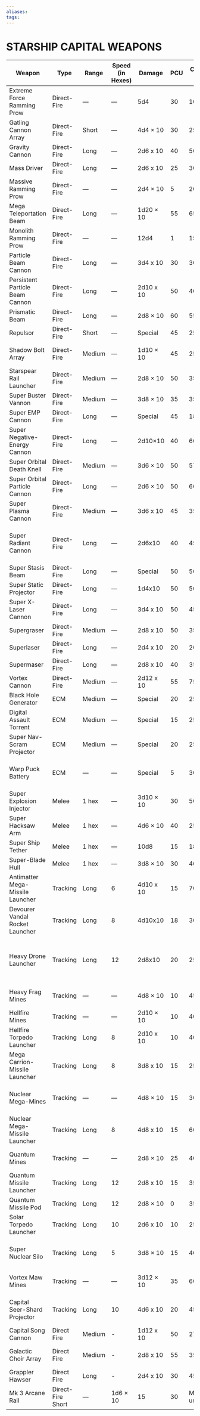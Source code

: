 ```yaml
---
aliases: 
tags: 
---
```

# STARSHIP CAPITAL WEAPONS
| Weapon                           | Type              | Range  | Speed (in Hexes) | Damage    | PCU | Cost (in BP)       | Special Properties                                                             |
| -------------------------------- | ----------------- | ------ | ---------------- | --------- | --- | ------------------ | ------------------------------------------------------------------------------ |
| Extreme Force Ramming Prow       | Direct-Fire       | —      | —                | 5d4       | 30  | 10                 | Force field (100), ramming                                                     |
| Gatling Cannon Array             | Direct-Fire       | Short  | —                | 4d4 × 10  | 30  | 25                 | Array, ripper                                                                  |
| Gravity Cannon                   | Direct-Fire       | Long   | —                | 2d6 x 10  | 40  | 50                 | Tractor Beam                                                                   |
| Mass Driver                      | Direct-Fire       | Long   | —                | 2d6 x 10  | 25  | 30                 | —                                                                              |
| Massive Ramming Prow             | Direct-Fire       | —      | —                | 2d4 × 10  | 5   | 20                 | Ramming                                                                        |
| Mega Teleportation Beam          | Direct-Fire       | Long   | —                | 1d20 × 10 | 55  | 65                 | Teleportation (3)                                                              |
| Monolith Ramming Prow            | Direct-Fire       | —      | —                | 12d4      | 1   | 15                 | Intimidating, ramming                                                          |
| Particle Beam Cannon             | Direct-Fire       | Long   | —                | 3d4 x 10  | 30  | 30                 | —                                                                              |
| Persistent Particle Beam Cannon  | Direct-Fire       | Long   | —                | 2d10 x 10 | 50  | 40                 | —                                                                              |
| Prismatic Beam                   | Direct-Fire       | Long   | —                | 2d8 × 10  | 60  | 55                 | Line, mystical                                                                 |
| Repulsor                         | Direct-Fire       | Short  | —                | Special   | 45  | 25                 | Redirect                                                                       |
| Shadow Bolt Array                | Direct-Fire       | Medium | —                | 1d10 × 10 | 45  | 25                 | Array, intimidating, mystical                                                  |
| Starspear Rail Launcher          | Direct-Fire       | Medium | —                | 2d8 × 10  | 50  | 35                 | Rail 1d8 × 10                                                                  |
| Super Buster Vannon              | Direct-Fire       | Medium | —                | 3d8 × 10  | 35  | 35                 | Buster                                                                         |
| Super EMP Cannon                 | Direct-Fire       | Long   | —                | Special   | 45  | 18                 | EMP                                                                            |
| Super Negative-Energy Cannon     | Direct-Fire       | Long   | —                | 2d10×10   | 40  | 60                 | Numbing                                                                        |
| Super Orbital Death Knell        | Direct-Fire       | Medium | —                | 3d6 × 10  | 50  | 57                 | Orbital (10)                                                                   |
| Super Orbital Particle Cannon    | Direct-Fire       | Long   | —                | 2d6 × 10  | 50  | 60                 | Line, orbital (10)                                                             |
| Super Plasma Cannon              | Direct-Fire       | Medium | —                | 3d6 x 10  | 45  | 35                 | —                                                                              |
| Super Radiant Cannon             | Direct-Fire       | Long   | —                | 2d6x10    | 40  | 45                 | Radiant, Restricted (Imperial Fleet - Azlanti Star Empire)                     |
| Super Stasis Beam                | Direct-Fire       | Long   | —                | Special   | 50  | 50                 | EMP, immobilize                                                                |
| Super Static Projector           | Direct-Fire       | Long   | —                | 1d4x10    | 50  | 50                 | Array, scatterscan                                                             |
| Super X-Laser Cannon             | Direct-Fire       | Long   | —                | 3d4 x 10  | 50  | 45                 | Line                                                                           |
| Supergraser                      | Direct-Fire       | Medium | —                | 2d8 x 10  | 50  | 35                 | Irradiate (high)                                                               |
| Superlaser                       | Direct-Fire       | Long   | —                | 2d4 x 10  | 20  | 20                 | —                                                                              |
| Supermaser                       | Direct-Fire       | Long   | —                | 2d8 x 10  | 40  | 35                 | —                                                                              |
| Vortex Cannon                    | Direct-Fire       | Medium | —                | 2d12 x 10 | 55  | 75                 | Vortex                                                                         |
| Black Hole Generator             | ECM               | Medium | —                | Special   | 20  | 25                 | Gravity well                                                                   |
| Digital Assault Torrent          | ECM               | Medium | —                | Special   | 15  | 25                 | Hacking                                                                        |
| Super Nav-Scram Projector        | ECM               | Medium | —                | Special   | 20  | 25                 | Nav-scram                                                                      |
| Warp Puck Battery                | ECM               | —      | —                | Special   | 5   | 30                 | Limited fire 3, mine (2), transposition (3)                                    |
| Super Explosion Injector         | Melee             | 1 hex  | —                | 3d10 × 10 | 30  | 50                 | Burrowing, limited fire 5                                                      |
| Super Hacksaw Arm                | Melee             | 1 hex  | —                | 4d6 × 10  | 40  | 25                 | Ripper                                                                         |
| Super Ship Tether                | Melee             | 1 hex  | —                | 10d8      | 15  | 18                 | Anchoring                                                                      |
| Super-Blade Hull                 | Melee             | 1 hex  | —                | 3d8 × 10  | 30  | 40                 |                                                                                |
| Antimatter Mega-Missile Launcher | Tracking          | Long   | 6                | 4d10 x 10 | 15  | 70                 | Limited Fire 5                                                                 |
| Devourer Vandal Rocket Launcher  | Tracking          | Long   | 8                | 4d10x10   | 18  | 30                 | Limited Fire 3, Vandal Drones 1d4x10                                           |
| Heavy Drone Launcher             | Tracking          | Long   | 12               | 2d8x10    | 20  | 25                 | Drone (2d8), Limited Fire 5, Restricted (Imperial Fleet - Azlanti Star Empire) |
| Heavy Frag Mines                 | Tracking          | —      | —                | 4d8 × 10  | 10  | 45                 | Limited fire 5, mine (3), ripper                                               |
| Hellfire Mines                   | Tracking          | —      | —                | 2d10 × 10 | 10  | 40                 | Limited fire 5, mine (4)                                                       |
| Hellfire Torpedo Launcher        | Tracking          | Long   | 8                | 2d10 x 10 | 10  | 40                 | Limited Fire 5                                                                 |
| Mega Carrion-Missile Launcher    | Tracking          | Long   | 8                | 3d8 x 10  | 15  | 25                 | Limited Fire 5, Volatile                                                       |
| Nuclear Mega-Mines               | Tracking          | —      | —                | 4d8 × 10  | 15  | 30                 | Irradiate (high), limited fire 3, mine (1)                                     |
| Nuclear Mega-Missile Launcher    | Tracking          | Long   | 8                | 4d8 x 10  | 15  | 60                 | Limited Fire 5                                                                 |
| Quantum Mines                    | Tracking          | —      | —                | 2d8 × 10  | 25  | 40                 | Limited fire 3, mine (5), quantum                                              |
| Quantum Missile Launcher         | Tracking          | Long   | 12               | 2d8 x 10  | 15  | 35                 | Limited Fire 5, Quantum                                                        |
| Quantum Missile Pod              | Tracking          | Long   | 12               | 2d8 × 10  | 0   | 35                 | Limited fire 3, pod, quantum                                                   |
| Solar Torpedo Launcher           | Tracking          | Long   | 10               | 2d6 x 10  | 10  | 25                 | Limited Fire 5                                                                 |
| Super Nuclear Silo               | Tracking          | Long   | 5                | 3d8 × 10  | 15  | 40                 | Irradiate (high), limited fire 2, orbital (14)                                 |
| Vortex Maw Mines                 | Tracking          | —      | —                | 3d12 × 10 | 35  | 60                 | Limited fire 3, mine (3), vortex                                               |
| Capital Seer-Shard Projector     | Tracking          | Long   | 10               | 4d6 x 10  | 20  | 45                 | Limited fire (5), mystical, quantum, ripper                                    |
| Capital Song Cannon              | Direct Fire       | Medium | -                | 1d12 x 10 | 50  | 27                 | Cacophonous, mystical                                                          |
| Galactic Choir Array             | Direct Fire       | Medium | -                | 2d8 x 10  | 55  | 35                 | Array, cacophonous, mystical                                                   |
| Grappler Hawser                  | Direct Fire       | Long   | -                | 2d4 x 10  | 30  | 45                 | Tractor Beam                                                                   |
| Mk 3 Arcane Rail                 | Direct-Fire	Short | —      | 1d6 × 10         | 15        | 30  | Mystical, unerring |                                                                                |
